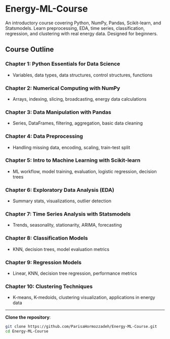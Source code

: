 # Energy-ML-Course
An introductory course covering Python, NumPy, Pandas, Scikit-learn, and Statsmodels. Learn preprocessing, EDA, time series, classification, regression, and clustering with real energy data. Designed for beginners.

## Course Outline

### Chapter 1: Python Essentials for Data Science
- Variables, data types, data structures, control structures, functions

### Chapter 2: Numerical Computing with NumPy
- Arrays, indexing, slicing, broadcasting, energy data calculations

### Chapter 3: Data Manipulation with Pandas
- Series, DataFrames, filtering, aggregation, basic data cleaning

### Chapter 4: Data Preprocessing
- Handling missing data, encoding, scaling, train-test split

### Chapter 5: Intro to Machine Learning with Scikit-learn
- ML workflow, model training, evaluation, logistic regression, decision trees

### Chapter 6: Exploratory Data Analysis (EDA)
- Summary stats, visualizations, outlier detection

### Chapter 7: Time Series Analysis with Statsmodels
- Trends, seasonality, stationarity, ARIMA, forecasting

### Chapter 8: Classification Models
- KNN, decision trees, model evaluation metrics

### Chapter 9: Regression Models
- Linear, KNN, decision tree regression, performance metrics

### Chapter 10: Clustering Techniques
- K-means, K-medoids, clustering visualization, applications in energy data

---

 **Clone the repository**:
```bash
git clone https://github.com/ParisaHormozzadeh/Energy-ML-Course.git
cd Energy-ML-Course
